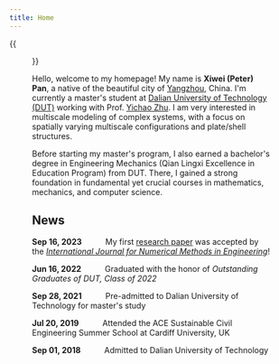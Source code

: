 ```yaml
---
title: Home
---
```


{{<figure src="Xiwei_Portrait.JPG" title="Me at Jinji Lake in Suzhou, Summer 2023 (Credit goes to Hu)" width="500">}}

Hello, welcome to my homepage! My name is **Xiwei (Peter) Pan**, a native of the beautiful city of [Yangzhou](https://en.wikipedia.org/wiki/Yangzhou), China. I'm currently a master's student at [Dalian University of Technology (DUT)](https://www.dlut.edu.cn/) working with Prof. [Yichao Zhu](http://faculty.dlut.edu.cn/zhuyc/zh_CN/index/968943/list/index.htm). I am very interested in multiscale modeling of complex systems, with a focus on spatially varying multiscale configurations and plate/shell structures.

Before starting my master's program, I also earned a bachelor's degree in Engineering Mechanics (Qian Lingxi Excellence in Education Program) from DUT. There, I gained a strong foundation in fundamental yet crucial courses in mathematics, mechanics, and computer science.

## News

<p><b>Sep 16, 2023</b>&emsp;&emsp;&emsp;My first <a href="https://onlinelibrary.wiley.com/doi/abs/10.1002/nme.7367">research paper</a> was accepted by the <a href="https://onlinelibrary.wiley.com/journal/10970207"><em>International Journal for Numerical Methods in Engineering</em></a>!</p>

<p><b>Jun 16, 2022</b>&emsp;&emsp;&emsp;Graduated with the honor of <em>Outstanding Graduates of DUT, Class of 2022</em></p>

<p><b>Sep 28, 2021</b>&emsp;&emsp;&emsp;Pre-admitted to Dalian University of Technology for master's study</p>

<p><b>Jul 20, 2019</b>&emsp;&emsp;&emsp;Attended the ACE Sustainable Civil Engineering Summer School at Cardiff University, UK</p>

<p><b>Sep 01, 2018</b>&emsp;&emsp;&emsp;Admitted to Dalian University of Technology</p>

